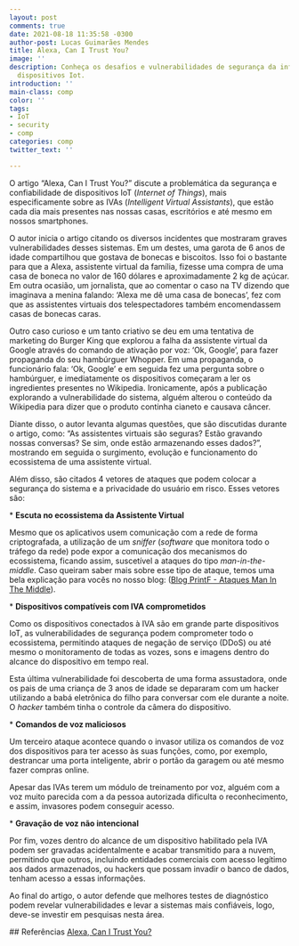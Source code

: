 ```yaml
---
layout: post
comments: true
date: 2021-08-18 11:35:58 -0300
author-post: Lucas Guimarães Mendes
title: Alexa, Can I Trust You?
image: ''
description: Conheça os desafios e vulnerabilidades de segurança da informação nos
  dispositivos Iot.
introduction: ''
main-class: comp
color: ''
tags:
- IoT
- security
- comp
categories: comp
twitter_text: ''

---
```

O artigo “Alexa, Can I Trust You?” discute a problemática da segurança e confiabilidade de dispositivos IoT (*Internet of Things*), mais especificamente sobre as IVAs (*Intelligent Virtual Assistants*), que estão cada dia mais presentes nas nossas casas, escritórios e até mesmo em nossos smartphones.

O autor inicia o artigo citando os diversos incidentes que mostraram graves vulnerabilidades desses sistemas. Em um destes, uma garota de 6 anos de idade compartilhou que gostava de bonecas e biscoitos. Isso foi o bastante para que a Alexa, assistente virtual da família, fizesse uma compra de uma casa de boneca no valor de 160 dólares e aproximadamente 2 kg de açúcar. Em outra ocasião, um jornalista, que ao comentar o caso na TV dizendo que imaginava a menina falando: ‘Alexa me dê uma casa de bonecas’, fez com que as assistentes virtuais dos telespectadores também encomendassem casas de bonecas caras.

Outro caso curioso e um tanto criativo se deu em uma tentativa de marketing do Burger King que explorou a falha da assistente virtual da Google através do comando de ativação por voz: ‘Ok, Google’, para fazer propaganda do seu hambúrguer Whopper. Em uma propaganda, o funcionário fala: ‘Ok, Google’ e em seguida fez uma pergunta sobre o hambúrguer, e imediatamente os dispositivos começaram a ler os ingredientes presentes no Wikipedia. Ironicamente, após a publicação explorando a vulnerabilidade do sistema, alguém alterou o conteúdo da Wikipedia para dizer que o produto continha cianeto e causava câncer.

Diante disso, o autor levanta algumas questões, que são discutidas durante o artigo, como: “As assistentes virtuais são seguras? Estão gravando nossas conversas? Se sim, onde estão armazenando esses dados?”, mostrando em seguida o surgimento, evolução e funcionamento do ecossistema de uma assistente virtual.

Além disso, são citados 4 vetores de ataques que podem colocar a segurança do sistema e a privacidade do usuário em risco. Esses vetores são:

\* **Escuta no ecossistema da Assistente Virtual**

Mesmo que os aplicativos usem comunicação com a rede de forma criptografada, a utilização de um *sniffer* (*software* que monitora todo o tráfego da rede) pode expor a comunicação dos mecanismos do ecossistema, ficando assim, suscetível a ataques do tipo *man-in-the-middle*. Caso queiram saber mais sobre esse tipo de ataque, temos uma bela explicação para vocês no nosso blog: ([Blog PrintF - Ataques Man In The Middle](https://comppet.github.io/PrintF/ataques-man-in-the-middle/)).

\* **Dispositivos compatíveis com IVA comprometidos**

Como os dispositivos conectados à IVA são em grande parte dispositivos IoT, as vulnerabilidades de segurança podem comprometer todo o ecossistema, permitindo ataques de negação de serviço (DDoS) ou até mesmo o monitoramento de todas as vozes, sons e imagens dentro do alcance do dispositivo em tempo real.

Esta última vulnerabilidade foi descoberta de uma forma assustadora, onde os pais de uma criança de 3 anos de idade se depararam com um hacker utilizando a babá eletrônica do filho para conversar com ele durante a noite. O _hacker_ também tinha o controle da câmera do dispositivo.

\* **Comandos de voz maliciosos**

Um terceiro ataque acontece quando o invasor utiliza os comandos de voz dos dispositivos para ter acesso às suas funções, como, por exemplo, destrancar uma porta inteligente, abrir o portão da garagem ou até mesmo fazer compras online.

Apesar das IVAs terem um módulo de treinamento por voz, alguém com a voz muito parecida com a da pessoa autorizada dificulta o reconhecimento, e assim, invasores podem conseguir acesso.

\* **Gravação de voz não intencional**

Por fim, vozes dentro do alcance de um dispositivo habilitado pela IVA podem ser gravadas acidentalmente e acabar transmitido para a nuvem, permitindo que outros, incluindo entidades comerciais com acesso legítimo aos dados armazenados, ou hackers que possam invadir o banco de dados, tenham acesso a essas informações.

Ao final do artigo, o autor defende que melhores testes de diagnóstico podem revelar vulnerabilidades e levar a sistemas mais confiáveis, logo, deve-se investir em pesquisas nesta área.

\## Referências
[Alexa, Can I Trust You?](https://ieeexplore.ieee.org/abstract/document/8048642)